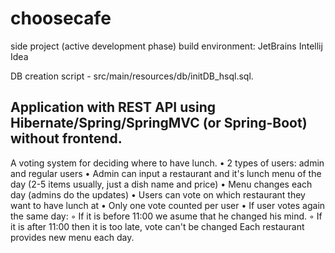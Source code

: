 # choosecafe

side project (active development phase)
build environment: JetBrains Intellij Idea

DB creation script - src/main/resources/db/initDB_hsql.sql.

## Application with REST API using Hibernate/Spring/SpringMVC (or Spring-Boot) without frontend.

A voting system for deciding where to have lunch.
• 2 types of users: admin and regular users
• Admin can input a restaurant and it's lunch menu of the day (2-5 items usually, just a dish name and price)
• Menu changes each day (admins do the updates)
• Users can vote on which restaurant they want to have lunch at
• Only one vote counted per user
• If user votes again the same day:
◦ If it is before 11:00 we asume that he changed his mind.
◦ If it is after 11:00 then it is too late, vote can't be changed
Each restaurant provides new menu each day.

